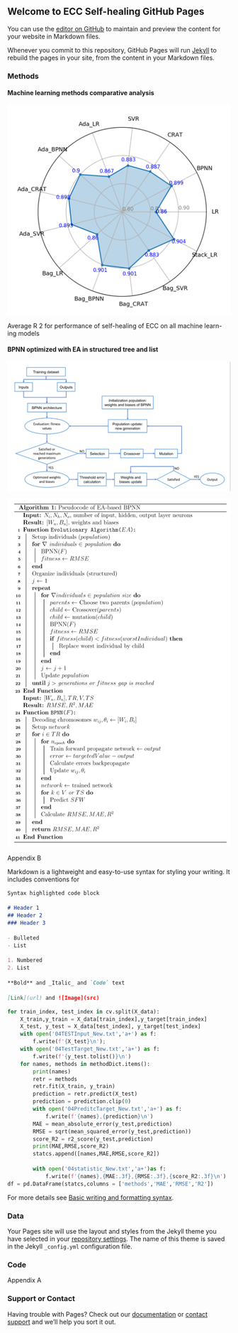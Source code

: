 ## Welcome to ECC Self-healing GitHub Pages

You can use the [editor on GitHub](https://github.com/davidnsw/Self-healing-of-ECC/edit/gh-pages/index.md) to maintain and preview the content for your website in Markdown files.

Whenever you commit to this repository, GitHub Pages will run [Jekyll](https://jekyllrb.com/) to rebuild the pages in your site, from the content in your Markdown files.

### Methods

#### Machine learning methods comparative analysis

![image-20220321043910940](https://raw.githubusercontent.com/davidnsw/2020images/1a34dc602c2c8e89389af373aad3812bc3e2eea1/Rsqure.png)

Average R 2 for performance of self-healing of ECC on all machine learn-
ing models



#### BPNN optimized with EA in structured tree and list

![](https://raw.githubusercontent.com/davidnsw/2020images/master/BPNN%20Chematic%20EC.png)

![](https://raw.githubusercontent.com/davidnsw/2020images/master/EA-BPNN.png)

Appendix B

Markdown is a lightweight and easy-to-use syntax for styling your writing. It includes conventions for

```markdown
Syntax highlighted code block

# Header 1
## Header 2
### Header 3

- Bulleted
- List

1. Numbered
2. List

**Bold** and _Italic_ and `Code` text

[Link](url) and ![Image](src)


```



```python
for train_index, test_index in cv.split(X_data):
    X_train,y_train = X_data[train_index],y_target[train_index]
    X_test, y_test = X_data[test_index], y_target[test_index]
    with open('04TESTInput_New.txt','a+') as f:
        f.write(f'{X_test}\n');
    with open('04TestTarget_New.txt','a+') as f:
        f.write(f'{y_test.tolist()}\n')
    for names, methods in methodDict.items():
        print(names)
        retr = methods
        retr.fit(X_train, y_train)
        prediction = retr.predict(X_test)
        prediction = prediction.clip(0)
        with open('04PreditcTarget_New.txt','a+') as f:
            f.write(f'{names},{prediction}\n')
        MAE = mean_absolute_error(y_test,prediction)
        RMSE = sqrt(mean_squared_error(y_test,prediction))
        score_R2 = r2_score(y_test,prediction)
        print(MAE,RMSE,score_R2)
        statcs.append([names,MAE,RMSE,score_R2])

        with open('04statistic_New.txt','a+')as f:
            f.write(f'{names},{MAE:.3f},{RMSE:.3f},{score_R2:.3f}\n')
df = pd.DataFrame(statcs,columns = ['methods','MAE','RMSE','R2'])
```



For more details see [Basic writing and formatting syntax](https://docs.github.com/en/github/writing-on-github/getting-started-with-writing-and-formatting-on-github/basic-writing-and-formatting-syntax).

### Data

Your Pages site will use the layout and styles from the Jekyll theme you have selected in your [repository settings](https://github.com/davidnsw/Self-healing-of-ECC/settings/pages). The name of this theme is saved in the Jekyll `_config.yml` configuration file.



### Code

Appendix A

### Support or Contact

Having trouble with Pages? Check out our [documentation](https://docs.github.com/categories/github-pages-basics/) or [contact support](https://support.github.com/contact) and we’ll help you sort it out.
